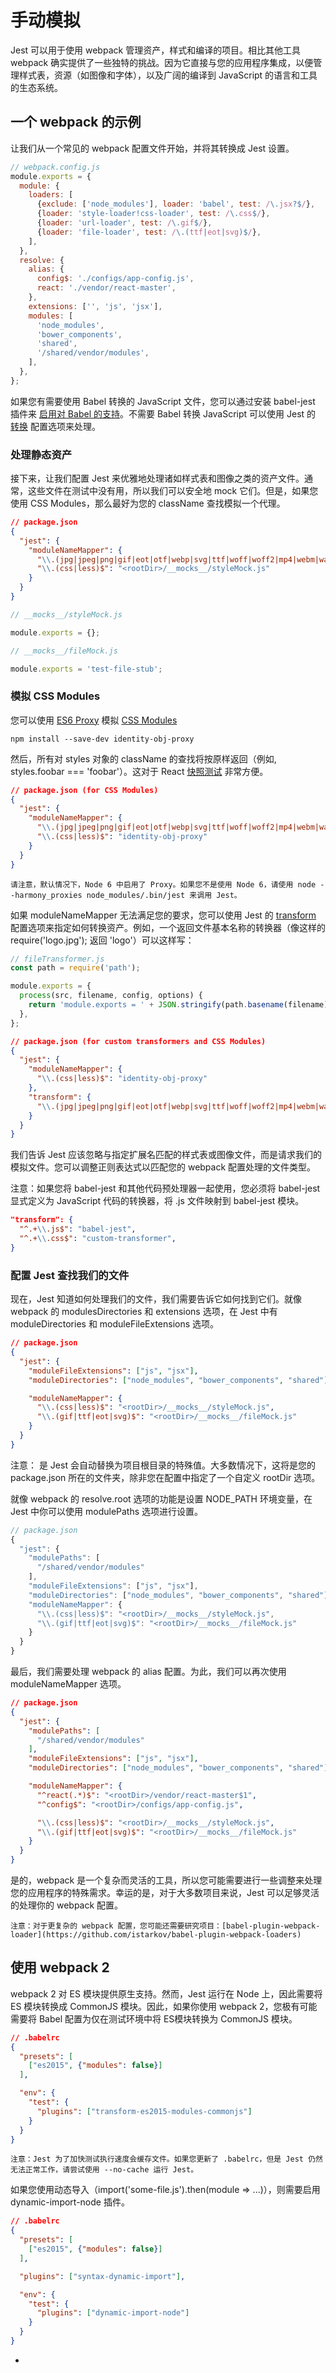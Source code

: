 # 手动模拟

Jest 可以用于使用 webpack 管理资产，样式和编译的项目。相比其他工具 webpack 确实提供了一些独特的挑战。因为它直接与您的应用程序集成，以便管理样式表，资源（如图像和字体），以及广阔的编译到 JavaScript 的语言和工具的生态系统。

## 一个 webpack 的示例

让我们从一个常见的 webpack 配置文件开始，并将其转换成 Jest 设置。

```javascript
// webpack.config.js
module.exports = {
  module: {
    loaders: [
      {exclude: ['node_modules'], loader: 'babel', test: /\.jsx?$/},
      {loader: 'style-loader!css-loader', test: /\.css$/},
      {loader: 'url-loader', test: /\.gif$/},
      {loader: 'file-loader', test: /\.(ttf|eot|svg)$/},
    ],
  },
  resolve: {
    alias: {
      config$: './configs/app-config.js',
      react: './vendor/react-master',
    },
    extensions: ['', 'js', 'jsx'],
    modules: [
      'node_modules',
      'bower_components',
      'shared',
      '/shared/vendor/modules',
    ],
  },
};
```

如果您有需要使用 Babel 转换的 JavaScript 文件，您可以通过安装 babel-jest 插件来 [启用对 Babel 的支持](https://facebook.github.io/jest/docs/en/getting-started.html#using-babel)。不需要 Babel 转换 JavaScript 可以使用 Jest 的 [转换](https://facebook.github.io/jest/docs/configuration.html#transform-object-string-string) 配置选项来处理。

### 处理静态资产

接下来，让我们配置 Jest 来优雅地处理诸如样式表和图像之类的资产文件。通常，这些文件在测试中没有用，所以我们可以安全地 mock 它们。但是，如果您使用 CSS Modules，那么最好为您的 className 查找模拟一个代理。

```json
// package.json
{
  "jest": {
    "moduleNameMapper": {
      "\\.(jpg|jpeg|png|gif|eot|otf|webp|svg|ttf|woff|woff2|mp4|webm|wav|mp3|m4a|aac|oga)$": "<rootDir>/__mocks__/fileMock.js",
      "\\.(css|less)$": "<rootDir>/__mocks__/styleMock.js"
    }
  }
}
```

```javascript
// __mocks__/styleMock.js

module.exports = {};
```

```javascript
// __mocks__/fileMock.js

module.exports = 'test-file-stub';
```

### 模拟 CSS Modules

您可以使用 [ES6 Proxy](https://github.com/keyanzhang/identity-obj-proxy) 模拟 [CSS Modules](https://github.com/css-modules/css-modules)

```
npm install --save-dev identity-obj-proxy
```

然后，所有对  styles 对象的 className 的查找将按原样返回（例如, styles.foobar === 'foobar'）。这对于 React [快照测试](https://facebook.github.io/jest/docs/snapshot-testing.html) 非常方便。

```json
// package.json (for CSS Modules)
{
  "jest": {
    "moduleNameMapper": {
      "\\.(jpg|jpeg|png|gif|eot|otf|webp|svg|ttf|woff|woff2|mp4|webm|wav|mp3|m4a|aac|oga)$": "<rootDir>/__mocks__/fileMock.js",
      "\\.(css|less)$": "identity-obj-proxy"
    }
  }
}
```

```
请注意，默认情况下，Node 6 中启用了 Proxy。如果您不是使用 Node 6，请使用 node --harmony_proxies node_modules/.bin/jest 来调用 Jest。
```

如果 moduleNameMapper 无法满足您的要求，您可以使用 Jest 的 [transform](https://facebook.github.io/jest/docs/configuration.html#transform-object-string-string) 配置选项来指定如何转换资产。例如，一个返回文件基本名称的转换器（像这样的 require('logo.jpg'); 返回 'logo'）可以这样写：

```javascript
// fileTransformer.js
const path = require('path');

module.exports = {
  process(src, filename, config, options) {
    return 'module.exports = ' + JSON.stringify(path.basename(filename)) + ';';
  },
};
```

```json
// package.json (for custom transformers and CSS Modules)
{
  "jest": {
    "moduleNameMapper": {
      "\\.(css|less)$": "identity-obj-proxy"
    },
    "transform": {
      "\\.(jpg|jpeg|png|gif|eot|otf|webp|svg|ttf|woff|woff2|mp4|webm|wav|mp3|m4a|aac|oga)$": "<rootDir>/fileTransformer.js"
    }
  }
}
```

我们告诉 Jest 应该忽略与指定扩展名匹配的样式表或图像文件，而是请求我们的模拟文件。您可以调整正则表达式以匹配您的 webpack 配置处理的文件类型。

注意：如果您将 babel-jest 和其他代码预处理器一起使用，您必须将 babel-jest 显式定义为 JavaScript 代码的转换器，将 .js 文件映射到 babel-jest 模块。

```json
"transform": {
  "^.+\\.js$": "babel-jest",
  "^.+\\.css$": "custom-transformer",
}
```

### 配置 Jest 查找我们的文件

现在，Jest 知道如何处理我们的文件，我们需要告诉它如何找到它们。就像 webpack 的 modulesDirectories 和 extensions 选项，在 Jest 中有 moduleDirectories 和 moduleFileExtensions 选项。

```json
// package.json
{
  "jest": {
    "moduleFileExtensions": ["js", "jsx"],
    "moduleDirectories": ["node_modules", "bower_components", "shared"],

    "moduleNameMapper": {
      "\\.(css|less)$": "<rootDir>/__mocks__/styleMock.js",    
      "\\.(gif|ttf|eot|svg)$": "<rootDir>/__mocks__/fileMock.js"
    }
  }
}
```

注意：<rootDir> 是 Jest 会自动替换为项目根目录的特殊值。大多数情况下，这将是您的 package.json 所在的文件夹，除非您在配置中指定了一个自定义 rootDir 选项。

就像 webpack 的 resolve.root 选项的功能是设置 NODE_PATH 环境变量，在 Jest 中你可以使用 modulePaths 选项进行设置。

```javascript
// package.json
{
  "jest": {
    "modulePaths": [
      "/shared/vendor/modules"
    ],
    "moduleFileExtensions": ["js", "jsx"],
    "moduleDirectories": ["node_modules", "bower_components", "shared"],
    "moduleNameMapper": {
      "\\.(css|less)$": "<rootDir>/__mocks__/styleMock.js",    
      "\\.(gif|ttf|eot|svg)$": "<rootDir>/__mocks__/fileMock.js"
    }
  }
}
```

最后，我们需要处理 webpack 的 alias 配置。为此，我们可以再次使用 moduleNameMapper 选项。

```json
// package.json
{
  "jest": {
    "modulePaths": [
      "/shared/vendor/modules"
    ],
    "moduleFileExtensions": ["js", "jsx"],
    "moduleDirectories": ["node_modules", "bower_components", "shared"],

    "moduleNameMapper": {
      "^react(.*)$": "<rootDir>/vendor/react-master$1",
      "^config$": "<rootDir>/configs/app-config.js",

      "\\.(css|less)$": "<rootDir>/__mocks__/styleMock.js",    
      "\\.(gif|ttf|eot|svg)$": "<rootDir>/__mocks__/fileMock.js"
    }
  }
}
```

是的，webpack 是一个复杂而灵活的工具，所以您可能需要进行一些调整来处理您的应用程序的特殊需求。幸运的是，对于大多数项目来说，Jest 可以足够灵活的处理你的 webpack 配置。

```
注意：对于更复杂的 webpack 配置，您可能还需要研究项目：[babel-plugin-webpack-loader](https://github.com/istarkov/babel-plugin-webpack-loaders)
```

## 使用 webpack 2

webpack 2 对 ES 模块提供原生支持。然而，Jest 运行在 Node 上，因此需要将 ES 模块转换成 CommonJS 模块。因此，如果你使用 webpack 2，您极有可能需要将 Babel 配置为仅在测试环境中将 ES模块转换为 CommonJS 模块。

```json
// .babelrc
{
  "presets": [
    ["es2015", {"modules": false}]
  ],

  "env": {
    "test": {
      "plugins": ["transform-es2015-modules-commonjs"]
    }
  }
}
```

```
注意：Jest 为了加快测试执行速度会缓存文件。如果您更新了 .babelrc，但是 Jest 仍然无法正常工作，请尝试使用 --no-cache 运行 Jest。
```

如果您使用动态导入（import('some-file.js').then(module => ...)），则需要启用 dynamic-import-node 插件。

```json
// .babelrc
{
  "presets": [
    ["es2015", {"modules": false}]
  ],

  "plugins": ["syntax-dynamic-import"],

  "env": {
    "test": {
      "plugins": ["dynamic-import-node"]
    }
  }
}
```















*
